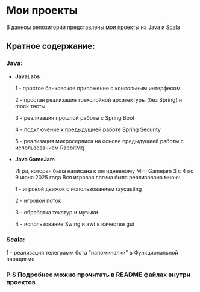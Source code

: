 
# Мои проекты

В данном репозитории представлены мои проекты на Java и Scala

## Кратное содержание:

### Java:
* **JavaLabs**

    1 - простое банковское приложение с консольным интерфесом

    2 - простая реализация трехслойной архитектуры (без Spring) и mock тесты

    3 - реализация прошлой работы с Spring Boot

    4 - подключение к предыдущией работе Spring Security

    5 - реализация микросервиса на основе предыдущией работы с использованием RabbitMq

* **Java GameJam**

    Игра, которая была написана к пятидневному Mini Gamejam 3 с 4 по 9 июня 2025 года
    Вся игровая логика была реализовона мною:

    1 - игровой движок с использованием raycasting 

    2 - игровой поток

    3 - обработка текстур и музыки 

    4 - использование Swing и awt в качестве gui


### Scala:

1 - реализация телеграмм бота "напоминалки" в Функциональной парадигме 


### P.S Подробнее можно прочитать в README файлах внутри проектов


